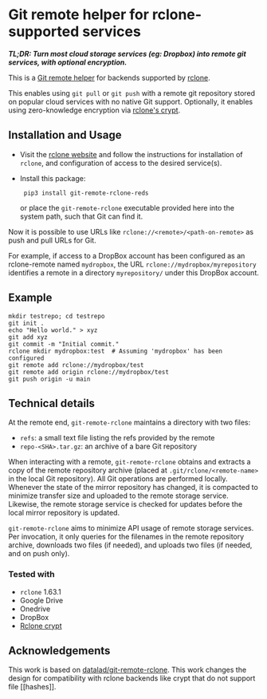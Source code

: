 # Git remote helper for rclone-supported services

_**TL;DR: Turn most cloud storage services (eg: Dropbox) into remote git services, with
optional encryption.**_

This is a [Git remote helper](https://git-scm.com/docs/git-remote-helpers) for
backends supported by [rclone](https://rclone.org).

This enables using `git pull` or `git push` with a remote git repository stored on
popular cloud services with no native Git support. Optionally, it enables using
zero-knowledge encryption via [rclone's crypt](https://rclone.org/crypt/).

## Installation and Usage

- Visit the [rclone website](https://rclone.org) and follow the instructions for
  installation of `rclone`, and configuration of access to the desired service(s).

- Install this package:
  ```
   pip3 install git-remote-rclone-reds
  ```
  or place the `git-remote-rclone` executable provided here into the system path, such
  that Git can find it. 

Now it is possible to use URLs like
`rclone://<remote>/<path-on-remote>` as push and pull URLs for Git.

For example, if access to a DropBox account has been configured as an rclone-remote
named `mydropbox`, the URL `rclone://mydropbox/myrepository` identifies a remote
in a directory `myrepository/` under this DropBox account.

## Example
```
mkdir testrepo; cd testrepo
git init .
echo "Hello world." > xyz
git add xyz
git commit -m "Initial commit."
rclone mkdir mydropbox:test  # Assuming 'mydropbox' has been configured
git remote add rclone://mydropbox/test
git remote add origin rclone://mydropbox/test
git push origin -u main
```

## Technical details

At the remote end, `git-remote-rclone` maintains a directory with two files:

- `refs`: a small text file listing the refs provided by the remote
- `repo-<SHA>.tar.gz`: an archive of a bare Git repository

When interacting with a remote, `git-remote-rclone` obtains and extracts a copy
of the remote repository archive (placed at `.git/rclone/<remote-name>` in the
local Git repository). All Git operations are performed locally. Whenever the
state of the mirror repository has changed, it is compacted to minimize transfer
size and uploaded to the remote storage service. Likewise, the remote storage
service is checked for updates before the local mirror repository is updated.

`git-remote-rclone` aims to minimize API usage of remote storage services. Per
invocation, it only queries for the filenames in the remote repository archive,
downloads two files (if needed), and uploads two files (if needed, and on push only).

### Tested with

- `rclone` 1.63.1
- Google Drive
- Onedrive
- DropBox
- [Rclone crypt](https://rclone.org/crypt/)


## Acknowledgements

This work is based on [datalad/git-remote-rclone](https://github.com/datalad/git-remote-rclone). This work changes the
design for compatibility with rclone backends like crypt that do not support file
[[hashes]].
